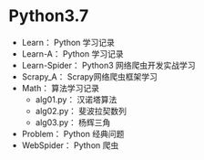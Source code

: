 # Python3.7

<ul>
<li>Learn：         Python 学习记录</li>
<li>Learn-A：       Python 学习记录</li>
<li>Learn-Spider：  Python3 网络爬虫开发实战学习</li>
<li>Scrapy_A：      Scrapy网络爬虫框架学习</li>
<li>Math：          算法学习记录
<ul>
<li>alg01.py： 汉诺塔算法</li>
<li>alg02.py： 斐波拉契数列</li>
<li>alg03.py： 杨辉三角</li>
</ul>
</li>
<li>Problem：        Python 经典问题</li>
<li>WebSpider：      Python 爬虫</li>
</ul>
